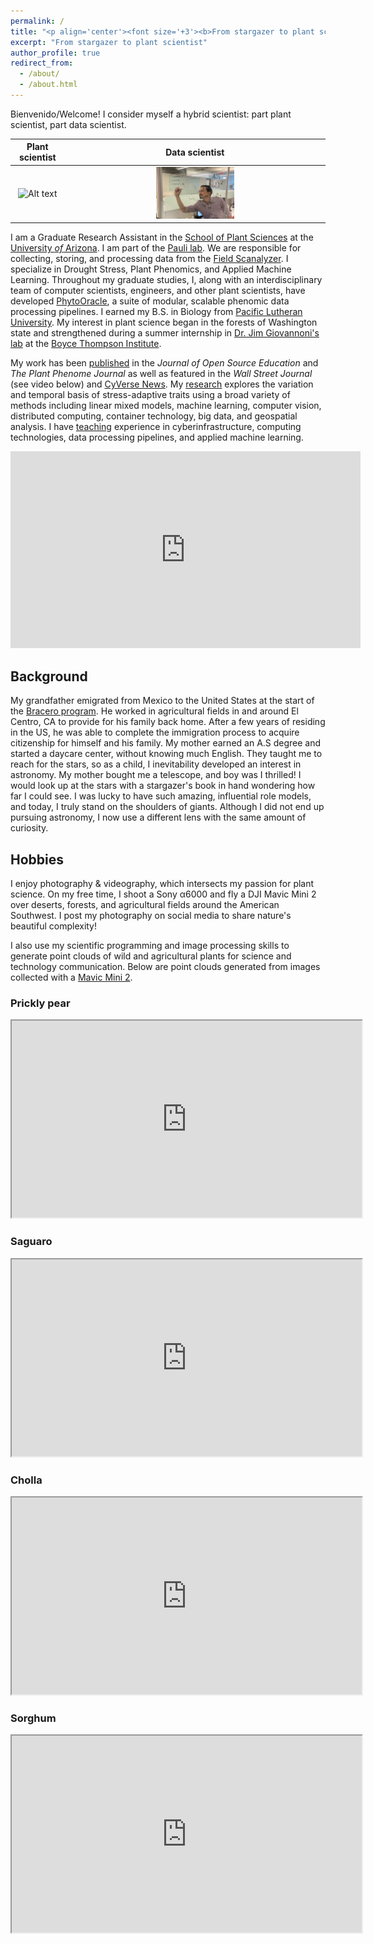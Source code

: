 ```yaml
---
permalink: /
title: "<p align='center'><font size='+3'><b>From stargazer to plant scientist</b></font></p>"
excerpt: "From stargazer to plant scientist"
author_profile: true
redirect_from: 
  - /about/
  - /about.html
---
```


Bienvenido/Welcome! I consider myself a hybrid scientist: part plant scientist, part data scientist. 

Plant scientist | Data scientist
:--------------:|:------------:
<img title="Emmanuel on truck load of lettuce" alt="Alt text" src="images/lettuce_32.JPG"> | <img title="Emmanuel writing on glass" alt="" src="images/emmanuel_whiteboard.jpg" style="width:31%">

<!-- Calendly badge widget begin -->
<link href="https://assets.calendly.com/assets/external/widget.css" rel="stylesheet">
<script src="https://assets.calendly.com/assets/external/widget.js" type="text/javascript" async></script>
<script type="text/javascript">window.onload = function() { Calendly.initBadgeWidget({ url: 'https://calendly.com/emmanuelmgonzalez/60min?hide_event_type_details=1&hide_gdpr_banner=1', text: 'Schedule a meeting with me!', color: '#53951c', textColor: '#ffffff', branding: true }); }</script>
<!-- Calendly badge widget end -->

I am a Graduate Research Assistant in the [School of Plant Sciences](https://cals.arizona.edu/spls/home) at the [University *of* Arizona](https://www.arizona.edu/). I am part of the [Pauli lab](https://thepaulilab.com/). We are responsible for collecting, storing, and processing data from the [Field Scanalyzer](https://news.arizona.edu/story/world-s-largest-robotic-field-scanner-now-place). I specialize in Drought Stress, Plant Phenomics, and Applied Machine Learning. Throughout my graduate studies, I, along with an interdisciplinary team of computer scientists, engineers, and other plant scientists, have developed [PhytoOracle](https://phytooracle.readthedocs.io/en/latest/contents.html), a suite of modular, scalable phenomic data processing pipelines. I earned my B.S. in Biology from [Pacific Lutheran University](https://www.plu.edu/). My interest in plant science began in the forests of Washington state and strengthened during a summer internship in [Dr. Jim Giovannoni's lab](https://btiscience.org/jim-giovannoni/) at the [Boyce Thompson Institute](https://btiscience.org/).

My work has been [published](publications) in the *Journal of Open Source Education* and *The Plant Phenome Journal* as well as featured in the *Wall Street Journal* (see video below) and [CyVerse News](https://cyverse.org/plants-robots-and-other-interesting-things). My [research](research) explores the variation and temporal basis of stress-adaptive traits using a broad variety of methods including linear mixed models, machine learning, computer vision, distributed computing, container technology, big data, and geospatial analysis. I have [teaching](teaching) experience in cyberinfrastructure, computing technologies, data processing pipelines, and applied machine learning.

<center><iframe width="560" height="315" src="https://www.youtube.com/embed/da2gKRdMeXY" title="YouTube video player" frameborder="0" allow="accelerometer; autoplay; clipboard-write; encrypted-media; gyroscope; picture-in-picture" allowfullscreen></iframe></center>

## Background
My grandfather emigrated from Mexico to the United States at the start of the [Bracero program](https://www.labor.ucla.edu/what-we-do/research-tools/the-bracero-program/). He worked in agricultural fields in and around El Centro, CA to provide for his family back home. After a few years of residing in the US, he was able to complete the immigration process to acquire citizenship for himself and his family. My mother earned an A.S degree and started a daycare center, without knowing much English. They taught me to reach for the stars, so as a child, I inevitability developed an interest in astronomy. My mother bought me a telescope, and boy was I thrilled! I would look up at the stars with a stargazer's book in hand wondering how far I could see. I was lucky to have such amazing, influential role models, and today, I truly stand on the shoulders of giants. Although I did not end up pursuing astronomy, I now use a different lens with the same amount of curiosity.

## Hobbies
I enjoy photography & videography, which intersects my passion for plant science. On my free time, I shoot a Sony α6000 and fly a DJI Mavic Mini 2 over deserts, forests, and agricultural fields around the American Southwest. I post my photography on social media to share nature's beautiful complexity!

<!-- <center><iframe width="560" height="315" src="files/DJI_0159.MP4" type="video/mp4" frameborder="0" allow="accelerometer; autoplay; clipboard-write; encrypted-media; gyroscope; picture-in-picture" allowfullscreen></iframe></center> -->

I also use my scientific programming and image processing skills to generate point clouds of wild and agricultural plants for science and technology communication. Below are point clouds generated from images collected with a [Mavic Mini 2](https://www.dji.com/mini-2/specs).

### Prickly pear
<center><iframe src='https://www.pointbox.xyz/clouds/614808f5539176dcd8dcb026/embed' width="560px" height='315px'></iframe></center>

### Saguaro
<center><iframe src='https://www.pointbox.xyz/clouds/614ebf2653917645dedcb071/embed' width="560px" height='315px'></iframe></center>

### Cholla
<center><iframe src='https://www.pointbox.xyz/clouds/615135625391766974dcb075/embed' width="560px" height='315px'></iframe></center>

### Sorghum
<center><iframe src='https://www.pointbox.xyz/clouds/6146910c5391763d29dcb020/embed' width="560px" height='315px'></iframe></center>
